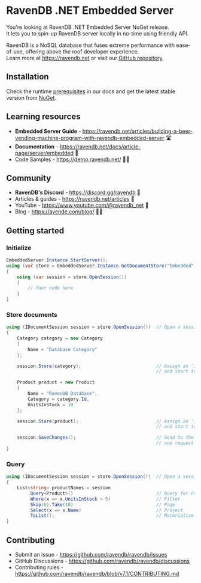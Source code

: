 ﻿# RavenDB .NET Embedded Server
You're looking at RavenDB .NET Embedded Server NuGet release.  
It lets you to spin-up RavenDB server locally in no-time using friendly API.

RavenDB is a NoSQL database that fuses extreme performance with ease-of-use, offering above the roof developer experience.  
Learn more at https://ravendb.net or visit our [GitHub repository](https://github.com/ravendb/ravendb).


## Installation
Check the runtime [prerequisites](https://ravendb.net/docs/article-page/server/embedded#prerequisite) in our docs and get the latest stable version from [NuGet](https://www.nuget.org/packages/RavenDB.Embedded).

## Learning resources
- **Embedded Server Guide** - https://ravendb.net/articles/building-a-beer-vending-machine-program-with-ravendb-embedded-server 🛣️
- **Documentation** - https://ravendb.net/docs/article-page/server/embedded 🎒
- Code Samples - https://demo.ravendb.net/ 🧑‍💻

## Community
- **RavenDB's Discord** - https://discord.gg/ravendb 🍻
- Articles & guides - https://ravendb.net/articles 📰
- YouTube - https://www.youtube.com/@ravendb_net 🍿
- Blog - https://ayende.com/blog/ 🧑‍💻


## Getting started

### Initialize
```csharp
EmbeddedServer.Instance.StartServer();
using (var store = EmbeddedServer.Instance.GetDocumentStore("Embedded"))
{
    using (var session = store.OpenSession())
    {
        // Your code here
    }
}
```

### Store documents
```csharp
using (IDocumentSession session = store.OpenSession())  // Open a session for a default 'Database'
{
    Category category = new Category
    {
        Name = "Database Category"
    };

    session.Store(category);                            // Assign an 'Id' and collection (Categories)
                                                        // and start tracking an entity

    Product product = new Product
    {
        Name = "RavenDB Database",
        Category = category.Id,
        UnitsInStock = 10
    };

    session.Store(product);                             // Assign an 'Id' and collection (Products)
                                                        // and start tracking an entity

    session.SaveChanges();                              // Send to the Server
                                                        // one request processed in one transaction
}
```

### Query
```csharp
using (IDocumentSession session = store.OpenSession())  // Open a session for a default 'Database'
{
    List<string> productNames = session
        .Query<Product>()                               // Query for Products
        .Where(x => x.UnitsInStock > 5)                 // Filter
        .Skip(0).Take(10)                               // Page
        .Select(x => x.Name)                            // Project
        .ToList();                                      // Materialize query
}
```

## Contributing
- Submit an issue - https://github.com/ravendb/ravendb/issues
- GitHub Discussions - https://github.com/ravendb/ravendb/discussions
- Contributing rules - https://github.com/ravendb/ravendb/blob/v7.1/CONTRIBUTING.md
